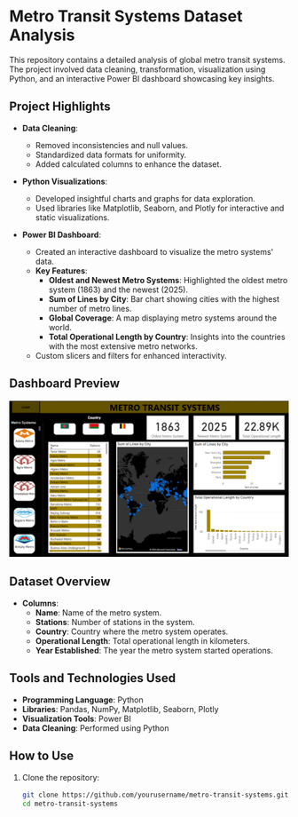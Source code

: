 # Metro Transit Systems Dataset Analysis

This repository contains a detailed analysis of global metro transit systems. The project involved data cleaning, transformation, visualization using Python, and an interactive Power BI dashboard showcasing key insights.

## Project Highlights

- **Data Cleaning**: 
  - Removed inconsistencies and null values.
  - Standardized data formats for uniformity.
  - Added calculated columns to enhance the dataset.

- **Python Visualizations**:
  - Developed insightful charts and graphs for data exploration.
  - Used libraries like Matplotlib, Seaborn, and Plotly for interactive and static visualizations.

- **Power BI Dashboard**:
  - Created an interactive dashboard to visualize the metro systems' data.
  - **Key Features**:
    - **Oldest and Newest Metro Systems**: Highlighted the oldest metro system (1863) and the newest (2025).
    - **Sum of Lines by City**: Bar chart showing cities with the highest number of metro lines.
    - **Global Coverage**: A map displaying metro systems around the world.
    - **Total Operational Length by Country**: Insights into the countries with the most extensive metro networks.
  - Custom slicers and filters for enhanced interactivity.

## Dashboard Preview

![Metro Transit Systems Dashboard](https://github.com/AdithyaChalla12/Metro-Transit/blob/main/notebook/Screenshot%202025-02-03%20184943.png)

## Dataset Overview

- **Columns**:
  - **Name**: Name of the metro system.
  - **Stations**: Number of stations in the system.
  - **Country**: Country where the metro system operates.
  - **Operational Length**: Total operational length in kilometers.
  - **Year Established**: The year the metro system started operations.

## Tools and Technologies Used

- **Programming Language**: Python
- **Libraries**: Pandas, NumPy, Matplotlib, Seaborn, Plotly
- **Visualization Tools**: Power BI
- **Data Cleaning**: Performed using Python

## How to Use

1. Clone the repository:
   ```bash
   git clone https://github.com/yourusername/metro-transit-systems.git
   cd metro-transit-systems
